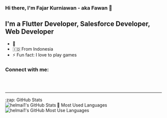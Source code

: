### Hi there, I'm Fajar Kurniawan - aka Fawan 👋

## I'm a Flutter Developer, Salesforce Developer, Web Developer

- 🌱 
- 🇮🇩  From Indonesia
- ⚡ Fun fact: I love to play games

### Connect with me:



<br />
<br />

---


  <summary>:zap: GitHub Stats</summary>

  <img align="left" alt="helmai1's GitHub Stats" src="https://github-readme-stats.vercel.app/api?username=fawanKurniawan&show_icons=true&theme=radical)" />


  <summary>🚀 Most Used Languages</summary>
  
  <img align="left" alt="helmai1's GitHub Most Use Languages" src="https://github-readme-stats.vercel.app/api/top-langs/?username=fawanKurniawan&show_icons=true&hide_border=true" />


[instagram]: https://instagram.com/_fawan/
[linkedin]: https://www.linkedin.com/in/fajarkurniawanfawan/
